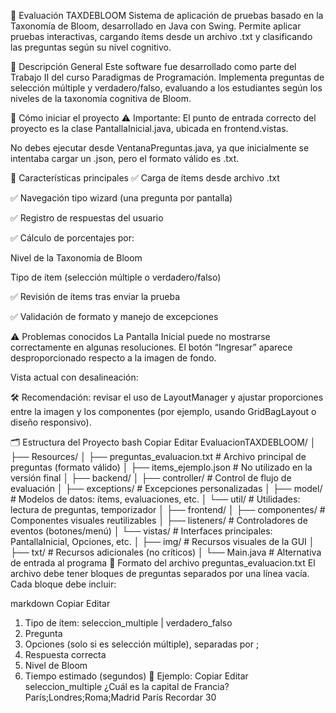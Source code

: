 🧪 Evaluación TAXDEBLOOM
Sistema de aplicación de pruebas basado en la Taxonomía de Bloom, desarrollado en Java con Swing. Permite aplicar pruebas interactivas, cargando ítems desde un archivo .txt y clasificando las preguntas según su nivel cognitivo.

📘 Descripción General
Este software fue desarrollado como parte del Trabajo II del curso Paradigmas de Programación. Implementa preguntas de selección múltiple y verdadero/falso, evaluando a los estudiantes según los niveles de la taxonomía cognitiva de Bloom.

🚀 Cómo iniciar el proyecto
⚠️ Importante:
El punto de entrada correcto del proyecto es la clase PantallaInicial.java, ubicada en frontend.vistas.

No debes ejecutar desde VentanaPreguntas.java, ya que inicialmente se intentaba cargar un .json, pero el formato válido es .txt.

🎯 Características principales
✅ Carga de ítems desde archivo .txt

✅ Navegación tipo wizard (una pregunta por pantalla)

✅ Registro de respuestas del usuario

✅ Cálculo de porcentajes por:

Nivel de la Taxonomía de Bloom

Tipo de ítem (selección múltiple o verdadero/falso)

✅ Revisión de ítems tras enviar la prueba

✅ Validación de formato y manejo de excepciones

⚠️ Problemas conocidos
La Pantalla Inicial puede no mostrarse correctamente en algunas resoluciones.
El botón “Ingresar” aparece desproporcionado respecto a la imagen de fondo.

Vista actual con desalineación:

🛠️ Recomendación: revisar el uso de LayoutManager y ajustar proporciones entre la imagen y los componentes (por ejemplo, usando GridBagLayout o diseño responsivo).

🗂️ Estructura del Proyecto
bash
Copiar
Editar
EvaluacionTAXDEBLOOM/
│
├── Resources/
│   ├── preguntas_evaluacion.txt      # Archivo principal de preguntas (formato válido)
│   ├── items_ejemplo.json            # No utilizado en la versión final
│
├── backend/
│   ├── controller/                   # Control de flujo de evaluación
│   ├── exceptions/                   # Excepciones personalizadas
│   ├── model/                        # Modelos de datos: ítems, evaluaciones, etc.
│   └── util/                         # Utilidades: lectura de preguntas, temporizador
│
├── frontend/
│   ├── componentes/                  # Componentes visuales reutilizables
│   ├── listeners/                    # Controladores de eventos (botones/menú)
│   └── vistas/                       # Interfaces principales: PantallaInicial, Opciones, etc.
│
├── img/                              # Recursos visuales de la GUI
│
├── txt/                              # Recursos adicionales (no críticos)
│
└── Main.java                         # Alternativa de entrada al programa
📄 Formato del archivo preguntas_evaluacion.txt
El archivo debe tener bloques de preguntas separados por una línea vacía. Cada bloque debe incluir:

markdown
Copiar
Editar
1. Tipo de ítem: seleccion_multiple | verdadero_falso
2. Pregunta
3. Opciones (solo si es selección múltiple), separadas por ;
4. Respuesta correcta
5. Nivel de Bloom
6. Tiempo estimado (segundos)
📌 Ejemplo:
Copiar
Editar
seleccion_multiple
¿Cuál es la capital de Francia?
París;Londres;Roma;Madrid
París
Recordar
30


